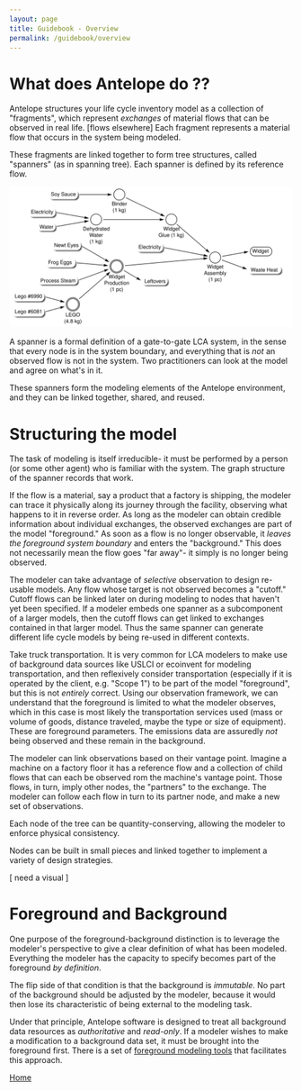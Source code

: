 ```yaml
---
layout: page
title: Guidebook - Overview
permalink: /guidebook/overview
---
```


# What does Antelope do ??

Antelope structures your life cycle inventory model as a collection of "fragments", which represent *exchanges* of material flows that can be observed in real life.  [flows elsewhere] Each fragment represents a material flow that occurs in the system being modeled.

These fragments are linked together to form tree structures, called "spanners" (as in spanning tree). Each spanner is defined by its reference flow.

![A spanner describing the assembly of a widget](/assets/img/widget-datafree.png)

A spanner is a formal definition of a gate-to-gate LCA system, in the sense that every node is in the system boundary, and everything that is *not* an observed flow is not in the system.  Two practitioners can look at the model and agree on what's in it.

These spanners form the modeling elements of the Antelope environment, and they can be linked together, shared, and reused.


# Structuring the model

The task of modeling is itself irreducible- it must be performed by a person (or some other agent) who is familiar with the system. The graph structure of the spanner records that work.  

If the flow is a material, say a product that a factory is shipping, the modeler can trace it physically along its journey through the facility, observing what happens to it in reverse order.  As long as the modeler can obtain credible information about individual exchanges, the observed exchanges are part of the model "foreground." As soon as a flow is no longer observable, it *leaves the foreground system boundary* and enters the "background." This does not necessarily mean the flow goes "far away"- it simply is no longer being observed.

The modeler can take advantage of *selective* observation to design re-usable models. Any flow whose target is not observed becomes a "cutoff." Cutoff flows can be linked later on during modeling to nodes that haven't yet been specified. If a modeler embeds one spanner as a subcomponent of a larger models, then the cutoff flows can get linked to exchanges contained in that larger model.  Thus the same spanner can generate different life cycle models by being re-used in different contexts.


Take truck transportation. It is very common for LCA modelers to make use of background data sources like USLCI or ecoinvent for modeling transportation, and then reflexively consider transportation (especially if it is operated by the client, e.g. "Scope 1") to be part of the model "foreground", but this is not *entirely* correct. Using our observation framework, we can understand that the foreground is limited to what the modeler observes, which in this case is most likely the transportation services used (mass or volume of goods, distance traveled, maybe the type or size of equipment).  These are foreground parameters. The emissions data are assuredly *not* being observed and these remain in the background.

The modeler can link observations based on their vantage point. Imagine a machine on a factory floor it has a reference flow and a collection of child flows that can each be observed rom the machine's vantage point.  Those flows, in turn, imply other nodes, the "partners" to the exchange. The modeler can follow each flow in turn to its partner node, and make a new set of observations.

Each node of the tree can be quantity-conserving, allowing the modeler to enforce physical consistency.

Nodes can be built in small pieces and linked together to implement a variety of design strategies.

[ need a visual ]

# Foreground and Background

One purpose of the foreground-background distinction is to leverage the modeler's perspective to give a clear definition of what has been modeled.  Everything the modeler has the capacity to specify becomes part of the foreground *by definition*.

The flip side of that condition is that the background is *immutable*. No part of the background should be adjusted by the modeler, because it would then lose its characteristic of being external to the modeling task. 

Under that principle, Antelope software is designed to treat all background data resources as *authoritative* and *read-only*. If a modeler wishes to make a modification to a background data set, it must be brought into the foreground first.  There is a set of [foreground modeling tools](/guidebook/foreground) that facilitates this approach.

[Home](/guidebook/)
